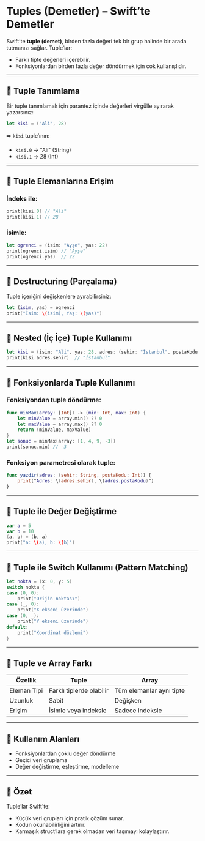 # Tuples (Demetler) – Swift’te Demetler

Swift’te **tuple (demet)**, birden fazla değeri tek bir grup halinde bir arada tutmanızı sağlar. Tuple’lar:
- Farklı tipte değerleri içerebilir.
- Fonksiyonlardan birden fazla değer döndürmek için çok kullanışlıdır.

---

## 📌 Tuple Tanımlama

Bir tuple tanımlamak için parantez içinde değerleri virgülle ayırarak yazarsınız:

```swift
let kisi = ("Ali", 28)
```

➡️ `kisi` tuple’ının:
- `kisi.0` → "Ali" (String)
- `kisi.1` → 28 (Int)

---

## 📌 Tuple Elemanlarına Erişim

### İndeks ile:
```swift
print(kisi.0) // "Ali"
print(kisi.1) // 28
```

### İsimle:
```swift
let ogrenci = (isim: "Ayşe", yas: 22)
print(ogrenci.isim) // "Ayşe"
print(ogrenci.yas)  // 22
```

---

## 📌 Destructuring (Parçalama)

Tuple içeriğini değişkenlere ayırabilirsiniz:

```swift
let (isim, yas) = ogrenci
print("İsim: \(isim), Yaş: \(yas)")
```

---

## 📌 Nested (İç İçe) Tuple Kullanımı

```swift
let kisi = (isim: "Ali", yas: 28, adres: (sehir: "İstanbul", postaKodu: 34000))
print(kisi.adres.sehir)  // "İstanbul"
```

---

## 📌 Fonksiyonlarda Tuple Kullanımı

### Fonksiyondan tuple döndürme:
```swift
func minMax(array: [Int]) -> (min: Int, max: Int) {
    let minValue = array.min() ?? 0
    let maxValue = array.max() ?? 0
    return (minValue, maxValue)
}
let sonuc = minMax(array: [1, 4, 9, -3])
print(sonuc.min) // -3
```

### Fonksiyon parametresi olarak tuple:
```swift
func yazdir(adres: (sehir: String, postaKodu: Int)) {
    print("Adres: \(adres.sehir), \(adres.postaKodu)")
}
```

---

## 📌 Tuple ile Değer Değiştirme

```swift
var a = 5
var b = 10
(a, b) = (b, a)
print("a: \(a), b: \(b)")
```

---

## 📌 Tuple ile Switch Kullanımı (Pattern Matching)

```swift
let nokta = (x: 0, y: 5)
switch nokta {
case (0, 0):
    print("Orijin noktası")
case (_, 0):
    print("X ekseni üzerinde")
case (0, _):
    print("Y ekseni üzerinde")
default:
    print("Koordinat düzlemi")
}
```

---

## 📌 Tuple ve Array Farkı

| Özellik          | Tuple                                  | Array                                 |
|------------------|----------------------------------------|--------------------------------------|
| Eleman Tipi      | Farklı tiplerde olabilir               | Tüm elemanlar aynı tipte             |
| Uzunluk          | Sabit                                  | Değişken                              |
| Erişim           | İsimle veya indeksle                   | Sadece indeksle                      |

---

## 📌 Kullanım Alanları

- Fonksiyonlardan çoklu değer döndürme
- Geçici veri gruplama
- Değer değiştirme, eşleştirme, modelleme

---

## 📝 Özet

Tuple’lar Swift’te:
- Küçük veri grupları için pratik çözüm sunar.
- Kodun okunabilirliğini artırır.
- Karmaşık struct’lara gerek olmadan veri taşımayı kolaylaştırır.
